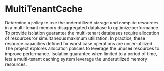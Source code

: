 # MultiTenantCache
Determine a policy to use the underutilized storage and compute resources in a multi-tenant memory disaggregated database to optimize performance.  To provide isolation guarantee the multi-tenant databases require allocation of resources for simultaneous maximum utilization. In practice, these resource capacities defined for worst case operations are under-utilized. The project explores allocation policies to leverage the unused resources to improve performance. Isolation guarantee when limited to a period of time, lets a multi-tenant caching system leverage the underutilized memory resources. 
